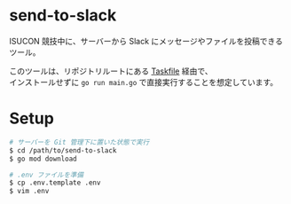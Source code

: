 # send-to-slack

ISUCON 競技中に、サーバーから Slack にメッセージやファイルを投稿できるツール。

このツールは、リポジトリルートにある [Taskfile](https://taskfile.dev/) 経由で、  
インストールせずに `go run main.go` で直接実行することを想定しています。

# Setup

```sh
# サーバーを Git 管理下に置いた状態で実行
$ cd /path/to/send-to-slack
$ go mod download

# .env ファイルを準備
$ cp .env.template .env
$ vim .env
```
